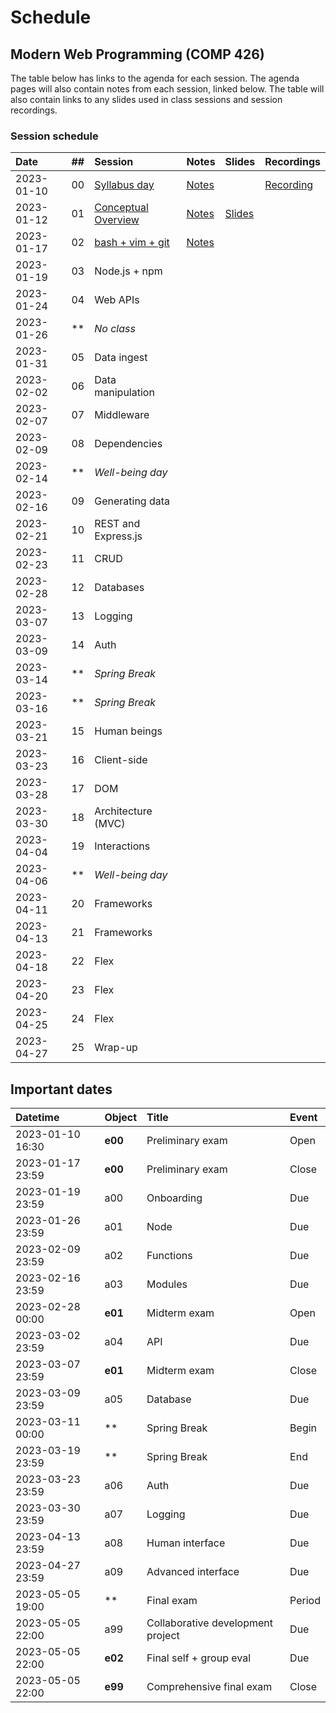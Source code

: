 # Schedule

## Modern Web Programming (COMP 426)

The table below has links to the agenda for each session.
The agenda pages will also contain notes from each session, linked below.
The table will also contain links to any slides used in class sessions and session recordings.

### Session schedule

| Date | ## | Session | Notes | Slides | Recordings |
|:--- |:--- |:--- |:--- |:--- |:--- |
| 2023-01-10 | 00 | [Syllabus day](./00-syllabus.md) | [Notes](./00-syllabus.md#notes) |  | [Recording]() |
| 2023-01-12 | 01 | [Conceptual Overview](./01-overview.md) | [Notes](./01-overview.md#notes) | [Slides](https://docs.google.com/presentation/d/1pvG52hIARKD_JGr1QrtxpY66lShBqVEcNKDBvAe4HS4/edit?usp=sharing) |  |
| 2023-01-17 | 02 | [bash + vim + git](./02-overview.md) | [Notes](./02-overview.md#notes) |  |  |
| 2023-01-19 | 03 | Node.js + npm |  |  |  |
| 2023-01-24 | 04 | Web APIs |  |  |  |
| 2023-01-26 | ** | _No class_ |  |  |  |
| 2023-01-31 | 05 | Data ingest |  |  |  |
| 2023-02-02 | 06 | Data manipulation |  |  |  |
| 2023-02-07 | 07 | Middleware |  |  |  |
| 2023-02-09 | 08 | Dependencies |  |  |  |
| 2023-02-14 | ** | _Well-being day_ |  |  |  |
| 2023-02-16 | 09 | Generating data |  |  |  |
| 2023-02-21 | 10 | REST and Express.js |  |  |  |
| 2023-02-23 | 11 | CRUD |  |  |  |
| 2023-02-28 | 12 | Databases |  |  |  |
| 2023-03-07 | 13 | Logging |  |  |  |
| 2023-03-09 | 14 | Auth |  |  |  |
| 2023-03-14 | ** | _Spring Break_ |  |  |  |
| 2023-03-16 | ** | _Spring Break_ |  |  |  |
| 2023-03-21 | 15 | Human beings |  |  |  |
| 2023-03-23 | 16 | Client-side |  |  |  |
| 2023-03-28 | 17 | DOM |  |  |  |
| 2023-03-30 | 18 | Architecture (MVC) |  |  |  |
| 2023-04-04 | 19 | Interactions |  |  |  |
| 2023-04-06 | ** | _Well-being day_ |  |  |  |
| 2023-04-11 | 20 | Frameworks |  |  |  |
| 2023-04-13 | 21 | Frameworks |  |  |  |
| 2023-04-18 | 22 | Flex |  |  |  |
| 2023-04-20 | 23 | Flex |  |  |  |
| 2023-04-25 | 24 | Flex |  |  |  |
| 2023-04-27 | 25 | Wrap-up |  |  |  |

## Important dates

| Datetime | Object | Title | Event | 
|:--- |:--- |:--- |:--- |
| 2023-01-10 16:30 | **e00** | Preliminary exam | Open |
| 2023-01-17 23:59 | **e00** | Preliminary exam | Close |
| 2023-01-19 23:59 | a00 | Onboarding | Due |
| 2023-01-26 23:59 | a01 | Node | Due |
| 2023-02-09 23:59 | a02 | Functions | Due |
| 2023-02-16 23:59 | a03 | Modules | Due |
| 2023-02-28 00:00 | **e01** | Midterm exam | Open |
| 2023-03-02 23:59 | a04 | API | Due |
| 2023-03-07 23:59 | **e01** | Midterm exam | Close |
| 2023-03-09 23:59 | a05 | Database | Due |
| 2023-03-11 00:00 | **  | Spring Break | Begin |
| 2023-03-19 23:59 | **  | Spring Break | End |
| 2023-03-23 23:59 | a06 | Auth | Due |
| 2023-03-30 23:59 | a07 | Logging | Due |
| 2023-04-13 23:59 | a08 | Human interface | Due |
| 2023-04-27 23:59 | a09 | Advanced interface | Due |
| 2023-05-05 19:00 | **  | Final exam | Period |
| 2023-05-05 22:00 | a99 | Collaborative development project | Due |
| 2023-05-05 22:00 | **e02** | Final self + group eval | Due |
| 2023-05-05 22:00 | **e99** | Comprehensive final exam | Close |

